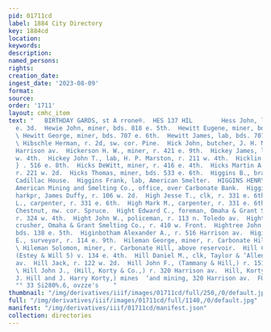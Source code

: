 ```yaml
---
pid: 01711cd
label: 1884 City Directory
key: 1884cd
location: 
keywords: 
description: 
named_persons: 
rights: 
creation_date: 
ingest_date: '2023-08-09'
format: 
source: 
order: '1711'
layout: cmhc_item
text: "   BIRTHDAY GARDS, st A rrone®.  HES 137 HIL        Hess John, lab, r. 222
  e. 3d.  Hewie John, miner, bds. 818 e. 5th.  Hewitt Eugene, miner, bds. 707 e. 6th.
  \ Hewitt George, miner, bds. 707 e. 6th.  Hewitt James, lab, bds. 707 w. Chestnut.
  \ Hibschle Herman, r. 2d, sw. cor. Pine.  Hick John, butcher, J. H. Miller, r. 109
  Harrison av.  Hickerson H. W., miner, r. 421 e. 9th.  Hickey James, lab, r. 211
  w. 4th.  Hickey John T., lab, H. P. Marston, r. 211 w. 4th.  Hicklin John, teamster,
  } . 516 e. 8th.  Hicks DeWitt, miner, r. 416 e. 4th.  Hicks Martin A., carpenter,
  r. 221 w. 2d.  Hicks Thomas, miner, bds. 533 e. 6th.  Higgins B., brakeman, bds.
  Cadillac House.  Higgins Frank, lab, American Smelter.  HIGGINS HENRY L., pres’t
  American Mining and Smelting Co., office, over Carbonate Bank.  Higgins Martin,
  harkpr, James Duffy, r. 106 w. 2d.  High Jesse T., clk, r. 331 e. 6th.  High Jordan
  L., carpenter, r. 331 e. 6th.  High Mark M., carpenter, r. 331 e. 6th.  High School,
  Chestnut, nw. cor. Spruce.  Hight Edward C., foreman, Omaha & Grant Smelting Co.,
  r. 324 w. 4th.  Hight John W., policeman, r. 113 n. Toledo av.  Hight William H.,
  crusher, Omaha & Grant Smelting Co., r. 410 w. Front.  Hightree John W., miner,
  bds. 138 e. 5th.  Higinbotham Alexander A., r. 516 Harrison av.  Higinbotham Thomas
  E., surveyor, r. 114 e. 9th.  Hileman George, miner, r. Carbonate Hill, above reservoir.
  \ Hileman Solomon, miner, r. Carbonate Hill, above reservoir.  Hill Charles L.,
  (Estey & Will 5) v. 134 e. 4th.  Hill Daniel M., clk, Taylor & ‘Allen, r. 204 Harrison
  av.  Hill Jack, r. 122 w. 2d.  Hill John F., (Tammany & Hill,) r. 151 e. Chestnut.
  \ Hill John J., (Hill, Korty & Co.,) r. 320 Harrison av.  Hill, Korty & Co., (John
  J. Hill and J. Harry Korty,) mines  ‘and mining, 320 Harrison av.  FOR WINDOW GLASS
  °° 33 Si280%.6, ovzze's    "
thumbnail: "/img/derivatives/iiif/images/01711cd/full/250,/0/default.jpg"
full: "/img/derivatives/iiif/images/01711cd/full/1140,/0/default.jpg"
manifest: "/img/derivatives/iiif/01711cd/manifest.json"
collection: directories
---
```


